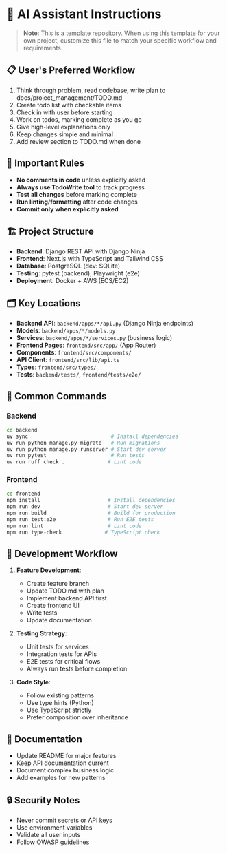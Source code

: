 # 🤖 AI Assistant Instructions

> **Note**: This is a template repository. When using this template for your own project, customize this file to match your specific workflow and requirements.

## 📋 User's Preferred Workflow

1. Think through problem, read codebase, write plan to docs/project_management/TODO.md
2. Create todo list with checkable items
3. Check in with user before starting
4. Work on todos, marking complete as you go
5. Give high-level explanations only
6. Keep changes simple and minimal
7. Add review section to TODO.md when done

## 🎯 Important Rules

- **No comments in code** unless explicitly asked
- **Always use TodoWrite tool** to track progress
- **Test all changes** before marking complete
- **Run linting/formatting** after code changes
- **Commit only when explicitly asked**

## 🏗️ Project Structure

- **Backend**: Django REST API with Django Ninja
- **Frontend**: Next.js with TypeScript and Tailwind CSS
- **Database**: PostgreSQL (dev: SQLite)
- **Testing**: pytest (backend), Playwright (e2e)
- **Deployment**: Docker + AWS (ECS/EC2)

## 🗂️ Key Locations

- **Backend API**: `backend/apps/*/api.py` (Django Ninja endpoints)
- **Models**: `backend/apps/*/models.py`
- **Services**: `backend/apps/*/services.py` (business logic)
- **Frontend Pages**: `frontend/src/app/` (App Router)
- **Components**: `frontend/src/components/`
- **API Client**: `frontend/src/lib/api.ts`
- **Types**: `frontend/src/types/`
- **Tests**: `backend/tests/`, `frontend/tests/e2e/`

## 🔧 Common Commands

### Backend
```bash
cd backend
uv sync                           # Install dependencies
uv run python manage.py migrate   # Run migrations
uv run python manage.py runserver # Start dev server
uv run pytest                     # Run tests
uv run ruff check .              # Lint code
```

### Frontend
```bash
cd frontend
npm install                      # Install dependencies
npm run dev                      # Start dev server
npm run build                    # Build for production
npm run test:e2e                 # Run E2E tests
npm run lint                     # Lint code
npm run type-check              # TypeScript check
```

## 🚀 Development Workflow

1. **Feature Development**:
   - Create feature branch
   - Update TODO.md with plan
   - Implement backend API first
   - Create frontend UI
   - Write tests
   - Update documentation

2. **Testing Strategy**:
   - Unit tests for services
   - Integration tests for APIs
   - E2E tests for critical flows
   - Always run tests before completion

3. **Code Style**:
   - Follow existing patterns
   - Use type hints (Python)
   - Use TypeScript strictly
   - Prefer composition over inheritance

## 📝 Documentation

- Update README for major features
- Keep API documentation current
- Document complex business logic
- Add examples for new patterns

## 🔒 Security Notes

- Never commit secrets or API keys
- Use environment variables
- Validate all user inputs
- Follow OWASP guidelines
